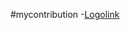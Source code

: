 #mycontribution
-[Logolink](https://github.com/zuri-training/My-Debtors-Project-Team33/issues/21#issue-1332077140)
